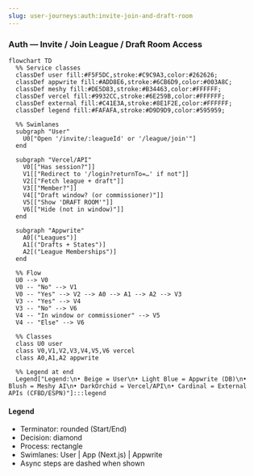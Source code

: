 ```yaml
---
slug: user-journeys:auth:invite-join-and-draft-room
---
```


### Auth — Invite / Join League / Draft Room Access

```mermaid
flowchart TD
  %% Service classes
  classDef user fill:#F5F5DC,stroke:#C9C9A3,color:#262626;
  classDef appwrite fill:#ADD8E6,stroke:#6CB6D9,color:#003A8C;
  classDef meshy fill:#DE5D83,stroke:#B34463,color:#FFFFFF;
  classDef vercel fill:#9932CC,stroke:#6E259B,color:#FFFFFF;
  classDef external fill:#C41E3A,stroke:#8E1F2E,color:#FFFFFF;
  classDef legend fill:#FAFAFA,stroke:#D9D9D9,color:#595959;

  %% Swimlanes
  subgraph "User"
    U0["Open '/invite/:leagueId' or '/league/join'"]
  end

  subgraph "Vercel/API"
    V0[["Has session?"]]
    V1[["Redirect to '/login?returnTo=…' if not"]]
    V2[["Fetch league + draft"]]
    V3[["Member?"]]
    V4[["Draft window? (or commissioner)"]]
    V5[["Show 'DRAFT ROOM'"]]
    V6[["Hide (not in window)"]]
  end

  subgraph "Appwrite"
    A0[("Leagues")]
    A1[("Drafts + States")]
    A2[("League Memberships")]
  end

  %% Flow
  U0 --> V0
  V0 -- "No" --> V1
  V0 -- "Yes" --> V2 --> A0 --> A1 --> A2 --> V3
  V3 -- "Yes" --> V4
  V3 -- "No" --> V6
  V4 -- "In window or commissioner" --> V5
  V4 -- "Else" --> V6

  %% Classes
  class U0 user
  class V0,V1,V2,V3,V4,V5,V6 vercel
  class A0,A1,A2 appwrite

  %% Legend at end
  Legend["Legend:\n• Beige = User\n• Light Blue = Appwrite (DB)\n• Blush = Meshy AI\n• DarkOrchid = Vercel/API\n• Cardinal = External APIs (CFBD/ESPN)"]:::legend
```

#### Legend

- Terminator: rounded (Start/End)
- Decision: diamond
- Process: rectangle
- Swimlanes: User | App (Next.js) | Appwrite
- Async steps are dashed when shown
